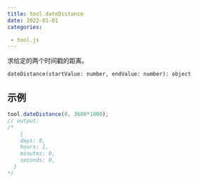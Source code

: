 ```yaml
---
title: tool.dateDistance
date: 2022-01-01
categories:

 - tool.js
---
```


求给定的两个时间戳的距离。

`dateDistance(startValue: number, endValue: number): object`

## 示例

```js
tool.dateDistance(0, 3600*1000);
// output:
/*
	{
    days: 0,
    hours: 1,
    minutes: 0,
    seconds: 0,
  }
*/
```



